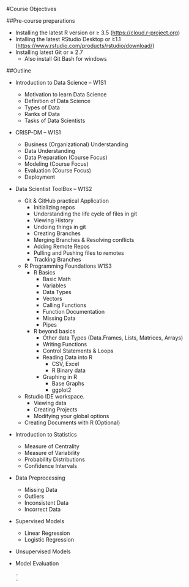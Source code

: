 #Course Objectives 

##Pre-course preparations 

  - Installing the latest R version or  ≥ 3.5 (https://cloud.r-project.org)
  - Intalling the latest RStudio Desktop or ≥1.1 (https://www.rstudio.com/products/rstudio/download/)
  - Installing latest Git or ≥  2.7 
      - Also install Git Bash for windows  

##Outline

-  Introduction to Data Science – W1S1
    - Motivation to learn Data Science
    - Definition of Data Science
    - Types of Data
    - Ranks of Data 
    - Tasks of Data Scientists 
- CRISP-DM – W1S1
    - Business (Organizational) Understanding 
    - Data Understanding 
    - Data Preparation (Course Focus)
    - Modeling (Course Focus)
    - Evaluation (Course Focus)
    - Deployment
- Data Scientist ToolBox – W1S2
    - Git & GitHub practical Application
        - Initializing repos 
        - Understanding the life cycle of files in git 
        - Viewing History
        - Undoing things in git 
        - Creating Branches 
        - Merging Branches & Resolving conflicts 
        - Adding Remote Repos 
        - Pulling and Pushing files to remotes 
        - Tracking Branches 
    - R Programming Foundations  W1S3
        - R Basics 
            - Basic Math 
            - Variables 
            - Data Types
            - Vectors
            - Calling Functions
            - Function Documentation 
            - Missing Data
            - Pipes 
        - R beyond basics 
            - Other data Types (Data.Frames, Lists, Matrices, Arrays)
            - Writing Functions
            - Control Statements & Loops  
            - Reading Data into R
                - CSV, Excel 
                - R Binary data
            - Graphing in R 
                - Base Graphs 
                - ggplot2 
    - Rstudio IDE workspace.
        - Viewing data
        - Creating Projects 
        - Modifying your global options
    - Creating Documents with R (Optional)
- Introduction to Statistics 
    - Measure of Centrality 
    - Measure of Variability 
    - Probability Distributions 
    - Confidence Intervals 
- Data Preprocessing 
    - Missing Data 
    - Outliers 
    - Inconsistent Data 
    - Incorrect Data
- Supervised Models 
    - Linear Regression 
    - Logistic Regression 
- Unsupervised Models 
- Model Evaluation

      - 
      - 

